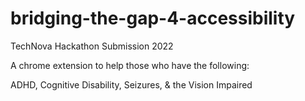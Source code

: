 # bridging-the-gap-4-accessibility 
TechNova Hackathon Submission 2022 


A chrome extension to help those who have the following:

ADHD, 
Cognitive Disability,
Seizures, & the
Vision Impaired

